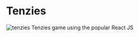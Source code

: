 # Tenzies
![tenzies](https://user-images.githubusercontent.com/40596420/219766850-d393a7ef-8b08-4e7d-90db-e7f8c006e39b.png)
Tenzies game using the popular React JS

